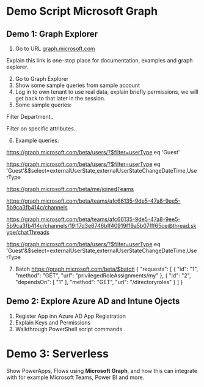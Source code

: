 # Demo Script Microsoft Graph
 
## Demo 1: Graph Explorer

1. Go to URL [graph.microsoft.com](https://graph.microsoft.com)
 
 Explain this link is one-stop place for documentation, examples and graph explorer.
 
2. Go to Graph Explorer
3. Show some sample queries from sample account
4. Log in to own tenant to use real data, explain briefly permissions, we will get back to that later in the session.
5. Some sample queries:

  Filter Department..

  Filter on specific attributes..

6. Example queries:

https://graph.microsoft.com/beta/users/?$filter=userType eq 'Guest'

https://graph.microsoft.com/beta/users/?$filter=userType eq 'Guest'&$select=externalUserState,externalUserStateChangeDateTime,UserType

https://graph.microsoft.com/beta/me/joinedTeams

https://graph.microsoft.com/beta/teams/afc66135-9de5-47a8-9ee5-5b9ca3fb414c/channels

https://graph.microsoft.com/beta/teams/afc66135-9de5-47a8-9ee5-5b9ca3fb414c/channels/19:17d3e6746bff40919f19a5b07fff65ce@thread.skype/chatThreads

https://graph.microsoft.com/beta/users/?$filter=userType eq 'Guest'&$select=externalUserState,externalUserStateChangeDateTime,UserType

7. Batch
https://graph.microsoft.com/beta/$batch
{
  "requests": [
    {
      "id": "1",
      "method": "GET",
      "url": "privilegedRoleAssignments/my"
    },
    {
      "id": "2",
      "dependsOn": [
        "1"
      ],
      "method": "GET",
      "url": "/directoryroles"
    }
  ]
}

## Demo 2: Explore Azure AD and Intune Ojects

1. Register App inn Azure AD App Registration
2. Explain Keys and Permissions
3. Walkthrough PowerShell script commands

# Demo 3: Serverless

Show PowerApps, Flows using **Microsoft Graph**, and how this can integrate with for example Microsoft Teams, Power BI and more.

